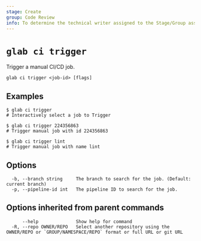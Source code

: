 ```yaml
---
stage: Create
group: Code Review
info: To determine the technical writer assigned to the Stage/Group associated with this page, see https://about.gitlab.com/handbook/product/ux/technical-writing/#assignments
---
```


<!--
This documentation is auto generated by a script.
Please do not edit this file directly. Run `make gen-docs` instead.
-->

# `glab ci trigger`

Trigger a manual CI/CD job.

```plaintext
glab ci trigger <job-id> [flags]
```

## Examples

```plaintext
$ glab ci trigger
# Interactively select a job to Trigger

$ glab ci trigger 224356863
# Trigger manual job with id 224356863

$ glab ci trigger lint
# Trigger manual job with name lint

```

## Options

```plaintext
  -b, --branch string     The branch to search for the job. (Default: current branch)
  -p, --pipeline-id int   The pipeline ID to search for the job.
```

## Options inherited from parent commands

```plaintext
      --help              Show help for command
  -R, --repo OWNER/REPO   Select another repository using the OWNER/REPO or `GROUP/NAMESPACE/REPO` format or full URL or git URL
```
